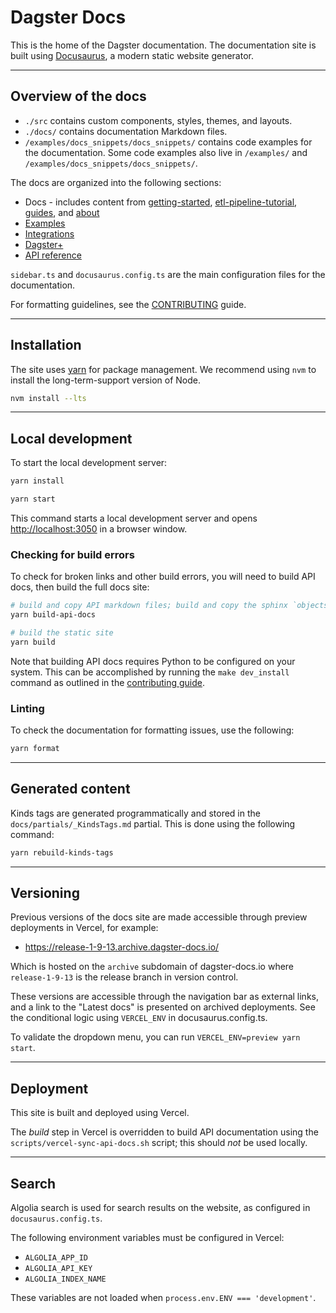 # Dagster Docs

This is the home of the Dagster documentation. The documentation site is built using [Docusaurus](https://docusaurus.io/), a modern static website generator.

---

## Overview of the docs

- `./src` contains custom components, styles, themes, and layouts.
- `./docs/` contains documentation Markdown files.
- `/examples/docs_snippets/docs_snippets/` contains code examples for the documentation. Some code examples also live in `/examples/` and `/examples/docs_snippets/docs_snippets/`.

The docs are organized into the following sections:

- Docs - includes content from [getting-started](./docs/getting-started/), [etl-pipeline-tutorial](./docs/etl-pipeline-tutorial/), [guides](./docs/guides/), and [about](./docs/about/)
- [Examples](./docs/examples/)
- [Integrations](./docs/integrations/)
- [Dagster+](./docs/dagster-plus/)
- [API reference](./docs/api/)

`sidebar.ts` and `docusaurus.config.ts` are the main configuration files for the documentation.

For formatting guidelines, see the [CONTRIBUTING](CONTRIBUTING.md) guide.

---

## Installation

The site uses [yarn](https://yarnpkg.com/) for package management. We recommend using `nvm` to install the long-term-support version of Node.

```sh
nvm install --lts
```

---

## Local development

To start the local development server:

```bash
yarn install
```

```bash
yarn start
```

This command starts a local development server and opens [http://localhost:3050](http://localhost:3050) in a browser window.

### Checking for build errors

To check for broken links and other build errors, you will need to build API docs, then build the full docs site:

```bash
# build and copy API markdown files; build and copy the sphinx `objects.inv` to static/
yarn build-api-docs

# build the static site
yarn build
```

Note that building API docs requires Python to be configured on your system.
This can be accomplished by running the `make dev_install` command as outlined in the [contributing guide](https://docs.dagster.io/about/contributing).

### Linting

To check the documentation for formatting issues, use the following:

```bash
yarn format
```

---

## Generated content

Kinds tags are generated programmatically and stored in the `docs/partials/_KindsTags.md` partial. This is done using the following command:

```sh
yarn rebuild-kinds-tags
```

---

## Versioning

Previous versions of the docs site are made accessible through preview deployments in Vercel, for example:

- https://release-1-9-13.archive.dagster-docs.io/

Which is hosted on the `archive` subdomain of dagster-docs.io where `release-1-9-13` is the release branch in version control.

These versions are accessible through the navigation bar as external links, and a link to the "Latest docs" is presented on archived deployments. See the conditional logic using `VERCEL_ENV` in docusaurus.config.ts.

To validate the dropdown menu, you can run `VERCEL_ENV=preview yarn start`.

---

## Deployment

This site is built and deployed using Vercel.

The _build_ step in Vercel is overridden to build API documentation using the `scripts/vercel-sync-api-docs.sh` script; this should _not_ be used locally.

---

## Search

Algolia search is used for search results on the website, as configured in `docusaurus.config.ts`.

The following environment variables must be configured in Vercel:

- `ALGOLIA_APP_ID`
- `ALGOLIA_API_KEY`
- `ALGOLIA_INDEX_NAME`

These variables are not loaded when `process.env.ENV === 'development'`.

